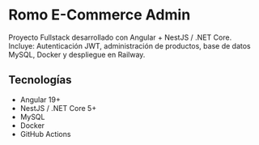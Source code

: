 # Romo E-Commerce Admin

Proyecto Fullstack desarrollado con Angular + NestJS / .NET Core.  
Incluye: Autenticación JWT, administración de productos, base de datos MySQL, Docker y despliegue en Railway.

## Tecnologías

- Angular 19+
- NestJS / .NET Core 5+
- MySQL
- Docker
- GitHub Actions

